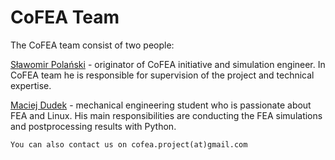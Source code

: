 # CoFEA Team  

The CoFEA team consist of two people:

[Sławomir Polański](https://www.linkedin.com/in/slawomirpolanski/) - originator of CoFEA initiative and simulation engineer. In CoFEA team he is responsible for supervision of the project and technical expertise.

[Maciej Dudek](https://www.linkedin.com/in/dudek-maciej/) - mechanical engineering student who is passionate about FEA and Linux. His main responsibilities are conducting the FEA simulations and postprocessing results with Python.


```{note}
You can also contact us on cofea.project(at)gmail.com
```
